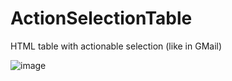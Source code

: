 # ActionSelectionTable
HTML table with actionable selection (like in GMail)


![image](https://user-images.githubusercontent.com/3274890/48303513-a29ae680-e513-11e8-8f09-7574046ea769.png)

